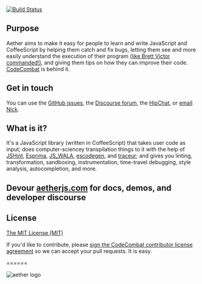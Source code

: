 [![Build Status](https://travis-ci.org/codecombat/aether.png)](https://travis-ci.org/codecombat/aether)

## Purpose
Aether aims to make it easy for people to learn and write JavaScript and CoffeeScript by helping them catch and fix bugs, 
letting them see and more easily understand the execution of their program [(like Brett Victor commanded!)](http://youtu.be/PUv66718DII?t=17m25s), 
and giving them tips on how they can improve their code. [CodeCombat](http://codecombat.com/) is behind it.

## Get in touch
You can use the [GitHub issues](https://github.com/codecombat/aether/issues), the [Discourse forum](http://discourse.codecombat.com/), the [HipChat](http://www.hipchat.com/g3plnOKqa), or [email](mailto:nick@codecombat.com) [Nick](http://www.nickwinter.net/).

## What is it?
It's a JavaScript library (written in CoffeeScript) that takes user code as input; does computer-sciencey transpilation things to it with the help of [JSHint](http://jshint.com/), [Esprima](http://esprima.org/), [JS_WALA](https://github.com/wala/JS_WALA), [escodegen](https://github.com/Constellation/escodegen), and [traceur](https://github.com/google/traceur-compiler); and gives you linting, transformation, sandboxing, instrumentation, time-travel debugging, style analysis, autocompletion, and more.

## Devour [aetherjs.com](http://aetherjs.com) for docs, demos, and developer discourse

## License
[The MIT License (MIT)](https://github.com/codecombat/aether/blob/master/LICENSE)

If you'd like to contribute, please [sign the CodeCombat contributor license agreement](http://codecombat.com/cla) so we can accept your pull requests. It is easy.

======

![aether logo](http://i.imgur.com/uf36eRD.jpg)
